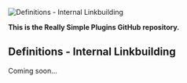 ![Definitions - Internal Linkbuilding](https://really-simple-plugins.com/wp-content/uploads/2021/03/definitions-fuji.png)

**This is the Really Simple Plugins GitHub repository.**

## Definitions - Internal Linkbuilding

Coming soon...

